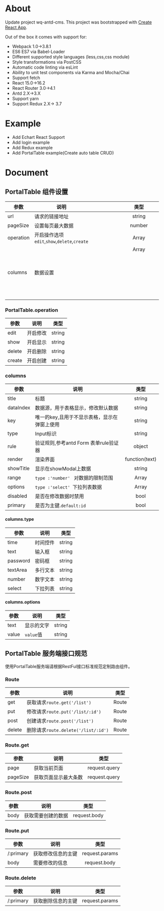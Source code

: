 # About
Update project wq-antd-cms.
This project was bootstrapped with [Create React App](https://github.com/facebookincubator/create-react-app).

Out of the box it comes with support for:
- Webpack 1.0->3.8.1
- ES6 ES7 via Babel-Loader
- Different supported style languages (less,css,css module)
- Style transformations via PostCSS
- Automatic code linting via esLint
- Ability to unit test components via Karma and Mocha/Chai
- Support fetch
- React 15.0->16.2
- React Router 3.0->4.1
- Antd 2.X->3.X
- Support yarn
- Support Redux 2.X-> 3.7


# Example
- Add Echart React Support
- Add login example
- Add Redux example
- Add PortalTable example(Create auto table CRUD)

# Document
## PortalTable 组件设置

参数 | 说明 | 类型 
| --------   | --------  | :----:  |
url | 请求的链接地址 | string 
pageSize | 设置每页最大数据 | number 
operation | 开启操作选项 ``edit``,``show``,``delete``,``create``| Array<T>
columns | 数据设置 | Array<object>

### PortalTable.operation
参数 | 说明 | 类型 
| --------   | --------  | :----:  |
edit | 开启修改 | string 
show | 开启显示 | string 
delete | 开启删除 | string
create | 开启创建 | string

### columns
参数 | 说明 | 类型 
| --------   | --------  | :----:  |
title | 标题 | string 
dataIndex | 数据源，用于表格显示，修改默认数据 | string
key | 唯一的key,且用于不显示表格，显示在弹窗上使用 | string
type | Input标识 | string
rule | 验证规则,参考antd Form 表单rule验证器 | object 
render | 渲染界面 | function(text)
showTitle | 显示在showModal上数据 | string
range |  ``type :'number' `` 对数据的限制范围  | Array
options | ``type :'select' ``下拉列表数据 | Array
disabled | 是否在修改数据时禁用 | bool
primary | 是否为主键.``default:id`` | bool

#### columns.type
参数 | 说明 | 类型 
| --------   | --------  | :----:  |
time | 时间控件 | string 
text | 输入框 | string
password | 密码框 | string
textArea | 多行文本 | string
number | 数字文本 | string
select | 下拉列表 | string

#### columns.options
参数 | 说明 | 类型 
| --------   | --------  | :----:  |
text | 显示的文字 | string 
value | ``value``值 | string

## PortalTable 服务端接口规范
使用PortalTable服务端请根据RestFul接口标准规范定制路由组件。

### Route
参数 | 说明 | 类型 
| --------   | --------  | :----:  |
get | 获取请求``route.get('/list')`` | Route 
put | 修改请求``route.put('/list/:id')`` | Route
post | 创建请求``route.post('/list')`` | Route
delete | 删除请求``route.delete('/list/:id')`` | Route

### Route.get

参数 | 说明 | 类型 
| --------   | --------  | :----:  |
page | 获取当前页面 | request.query 
pageSize | 获取页面显示最大条数 | request.query

### Route.post

参数 | 说明 | 类型 
| --------   | --------  | :----:  |
body | 获取需要创建的数据 | request.body 

### Route.put

参数 | 说明 | 类型 
| --------   | --------  | :----:  |
/:primary | 获取修改信息的主键 | request.params 
body | 需要修改的信息 | request.body

### Route.delete

参数 | 说明 | 类型 
| --------   | --------  | :----:  |
/:primary | 获取删除信息的主键 | request.params 
